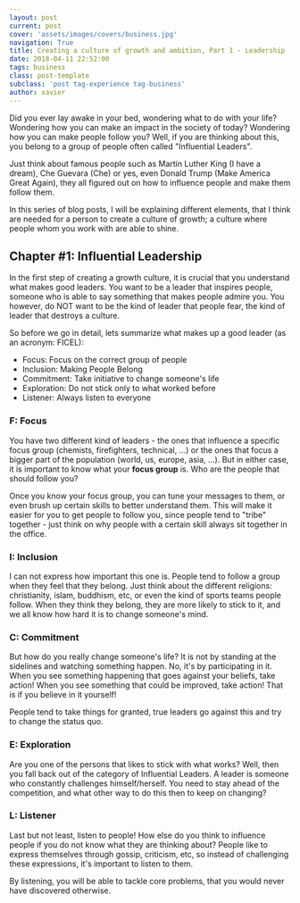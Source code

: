 ```yaml
---
layout: post
current: post
cover: 'assets/images/covers/business.jpg'
navigation: True
title: Creating a culture of growth and ambition, Part 1 - Leadership
date: 2018-04-11 22:52:00
tags: business
class: post-template
subclass: 'post tag-experience tag-business'
author: xavier
---
```


Did you ever lay awake in your bed, wondering what to do with your life? Wondering how you can make an impact in the society of today? Wondering how you can make people follow you? Well, if you are thinking about this, you belong to a group of people often called "Influential Leaders".

Just think about famous people such as Martin Luther King (I have a dream), Che Guevara (Che) or yes, even Donald Trump (Make America Great Again), they all figured out on how to influence people and make them follow them.

In this series of blog posts, I will be explaining different elements, that I think are needed for a person to create a culture of growth; a culture where people whom you work with are able to shine.

## Chapter #1: Influential Leadership

In the first step of creating a growth culture, it is crucial that you understand what makes good leaders. You want to be a leader that inspires people, someone who is able to say something that makes people admire you. You however, do NOT want to be the kind of leader that people fear, the kind of leader that destroys a culture.

So before we go in detail, lets summarize what makes up a good leader (as an acronym: FICEL):

* Focus: Focus on the correct group of people
* Inclusion: Making People Belong
* Commitment: Take initiative to change someone's life
* Exploration: Do not stick only to what worked before
* Listener: Always listen to everyone

### F: Focus

You have two different kind of leaders - the ones that influence a specific focus group (chemists, firefighters, technical, ...) or the ones that focus a bigger part of the population (world, us, europe, asia, ...). But in either case, it is important to know what your **focus group** is. Who are the people that should follow you?

Once you know your focus group, you can tune your messages to them, or even brush up certain skills to better understand them. This will make it easier for you to get people to follow you, since people tend to "tribe" together - just think on why people with a certain skill always sit together in the office.

### I: Inclusion

I can not express how important this one is. People tend to follow a group when they feel that they belong. Just think about the different religions: christianity, islam, buddhism, etc, or even the kind of sports teams people follow. When they think they belong, they are more likely to stick to it, and we all know how hard it is to change someone's mind.

### C: Commitment

But how do you really change someone's life? It is not by standing at the sidelines and watching something happen. No, it's by participating in it. When you see something happening that goes against your beliefs, take action! When you see something that could be improved, take action! That is if you believe in it yourself!

People tend to take things for granted, true leaders go against this and try to change the status quo.

### E: Exploration

Are you one of the persons that likes to stick with what works? Well, then you fall back out of the category of Influential Leaders. A leader is someone who constantly challenges himself/herself. You need to stay ahead of the competition, and what other way to do this then to keep on changing?

### L: Listener

Last but not least, listen to people! How else do you think to influence people if you do not know what they are thinking about? People like to express themselves through gossip, criticism, etc, so instead of challenging these expressions, it's important to listen to them.

By listening, you will be able to tackle core problems, that you would never have discovered otherwise.
